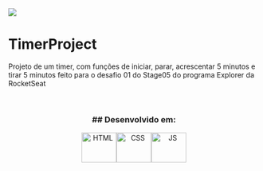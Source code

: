 <img src="https://i.imgur.com/zkmWBv4.jpg">

# TimerProject
Projeto de um timer, com funções de iniciar, parar, acrescentar 5 minutos e tirar 5 minutos feito para o desafio 01 do Stage05 do programa Explorer da RocketSeat

<br>
<h3 align="center"> ## Desenvolvido em:</h3>
<div align="center">
<img align="center" alt="HTML" height="60" width="70" src="https://cdn.worldvectorlogo.com/logos/html-1.svg"><img align="center" alt="CSS" height="60" width="70" src="https://cdn.worldvectorlogo.com/logos/css-3.svg"><img align="center" alt="JS" height="60" width="70" src="https://cdn.worldvectorlogo.com/logos/javascript-1.svg">
</div>
